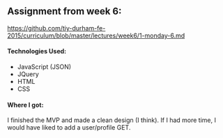 ## Assignment from week 6:

https://github.com/tiy-durham-fe-2015/curriculum/blob/master/lectures/week6/1-monday-6.md

#### Technologies Used:

- JavaScript (JSON)
- JQuery
- HTML
- CSS

#### Where I got:

I finished the MVP and made a clean design (I think). If I had more time, I would have liked to add a user/profile GET.
